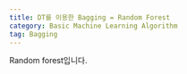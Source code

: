 ```yaml
---
title: DT를 이용한 Bagging = Random Forest
category: Basic Machine Learning Algorithm
tag: Bagging
---
```


Random forest입니다.
